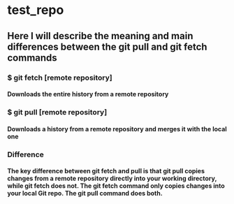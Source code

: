 # test_repo
## Here I will describe the meaning and main differences between the git pull and git fetch commands

### $ git fetch [remote repository]
#### Downloads the entire history from a remote repository

### $ git pull [remote repository]
#### Downloads a history from a remote repository and merges it with the local one

### Difference
#### The key difference between git fetch and pull is that git pull copies changes from a remote repository directly into your working directory, while git fetch does not. The git fetch command only copies changes into your local Git repo. The git pull command does both.
